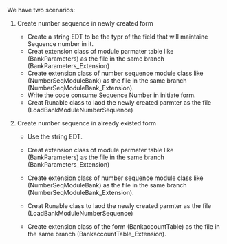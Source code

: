 We have two scenarios: 
1. Create number sequence in newly created form 
	- Create a string EDT to be the typr of the field that will maintaine Sequence number in it.
	- Creat extension class of module parmater table like (BankParameters) as the file in the same branch (BankParameters_Extension) 
	- Create extension class of number sequence module class like (NumberSeqModuleBank) as the file in the same branch (NumberSeqModuleBank_Extension).
	- Write the code consume Sequence Number in initiate form.	
	- Creat Runable class to laod the newly created parmter as the file (LoadBankModuleNumberSequence)
	

2. Create number sequence in already existed form
	
	- Use the string EDT.
	- Creat extension class of module parmater table like (BankParameters) as the file in the same branch (BankParameters_Extension) 
	- Create extension class of number sequence module class like (NumberSeqModuleBank) as the file in the same branch (NumberSeqModuleBank_Extension).
	
	- Creat Runable class to laod the newly created parmter as the file (LoadBankModuleNumberSequence)
	- Create extension class of the form (BankaccountTable) as the file in the same branch (BankaccountTable_Extension).
